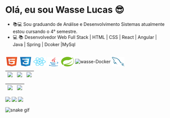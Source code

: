 # Olá, eu sou Wasse Lucas 😎
- 📚💻 Sou graduando de Análise e Desenvolvimento Sistemas atualmente estou cursando o 4° semestre.
- 💻 📚 Desenvolvedor Web Full Stack | HTML | CSS | React | Angular | Java | Spring | Dcoker |MySql


<div style="display: inline_block" ><br>
  <img align="center" alt="wasse-HTML" height="30" width="40" src="https://raw.githubusercontent.com/devicons/devicon/master/icons/html5/html5-original.svg">
  <img align="center" alt="wasse-CSS" height="30" width="40" src="https://raw.githubusercontent.com/devicons/devicon/master/icons/css3/css3-original.svg">
  <img align="center" alt="wasse-React" height="30" width="40" src="https://raw.githubusercontent.com/devicons/devicon/master/icons/react/react-original.svg">  
  <img align="center" alt="wasse-java" height="30" width="40" src="https://raw.githubusercontent.com/devicons/devicon/master/icons/java/java-original.svg">
    <img align="center" alt="wasse-java" height="30" width="40" src="https://raw.githubusercontent.com/devicons/devicon/master/icons/spring/spring-original.svg">
  <img align="center" alt="wasse-Docker" height="30" width="40" src="https://cdn.jsdelivr.net/gh/devicons/devicon/icons/docker/docker-original-wordmark.svg">

  <img align="center" alt="wasse-java" height="30" width="40" src="https://raw.githubusercontent.com/devicons/devicon/master/icons/mysql/mysql-original.svg">
</div>


| ![](http://github-profile-summary-cards.vercel.app/api/cards/stats?username=wasselucas&theme=nord_dark) | ![](http://github-profile-summary-cards.vercel.app/api/cards/repos-per-language?username=wasselucask&hide=Html&theme=nord_dark) | ![](http://github-profile-summary-cards.vercel.app/api/cards/most-commit-language?username=wasselucas&theme=nord_dark) |
| :-: | :-: | :-: |

| ![](http://github-profile-summary-cards.vercel.app/api/cards/profile-details?username=wasselucas&theme=nord_dark) | ![](https://github-readme-streak-stats.herokuapp.com/?user=wasselucas&hide_border=true&date_format=M%20j%5B%2C%20Y%5D&background=2D3742&stroke=2D3742&ring=6bbbca&fire=6bbbca&currStreakNum=fff&sideNums=6bbbca&currStreakLabel=6bbbca&sideLabels=fff&dates=fff) |
| :-: | :-: |

  
<div>
  <a href="https://www.linkedin.com/in/wasse-lucas/" target="_blank"><img src="https://img.shields.io/badge/-LinkedIn-%230077B5?style=for-the-badge&logo=linkedin&logoColor=white" target="_blank"></a>
  <a href="https://www.instagram.com/wasselucas/" target="_blank"><img src="https://img.shields.io/badge/-Instagram-%23E4405F?style=for-the-badge&logo=instagram&logoColor=white" target="_blank"></a>
  <a href = "mailto:wasselucas.dev@gmail.com"><img src="https://img.shields.io/badge/-Gmail-%23333?style=for-the-badge&logo=gmail&logoColor=white" target="_blank"></a>
</div>

  ![snake gif](https://github.com/WasseLucasjp/wasselucasjp/blob/output/github-contribution-grid-snake.svg)
